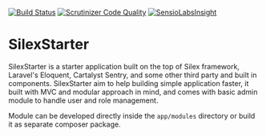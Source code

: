 [![Build Status](https://scrutinizer-ci.com/g/xsanisty/SilexStarter/badges/build.png?b=develop)](https://scrutinizer-ci.com/g/xsanisty/SilexStarter/build-status/develop)
[![Scrutinizer Code Quality](https://scrutinizer-ci.com/g/xsanisty/SilexStarter/badges/quality-score.png?b=develop)](https://scrutinizer-ci.com/g/xsanisty/SilexStarter/?branch=develop)
[![SensioLabsInsight](https://insight.sensiolabs.com/projects/a30a66f9-8110-40c5-8a35-f3c1697dde55/mini.png)](https://insight.sensiolabs.com/projects/a30a66f9-8110-40c5-8a35-f3c1697dde55)

# SilexStarter

SilexStarter is a starter application built on the top of Silex framework, Laravel's Eloquent, Cartalyst Sentry, and some other third party and built in components.
SilexStarter aim to help building simple application faster, it built with MVC and modular approach in mind, and comes with basic admin module to handle user and role management.

Module can be developed directly inside the ```app/modules``` directory or build it as separate composer package.


